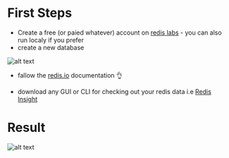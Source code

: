 # First Steps

- Create a free (or paied whatever) account on [redis labs](https://app.redislabs.com/#/) - you can also run localy if you prefer
- create a new database

![alt text](image.png)

- fallow the [redis.io](https://redis.io/docs/latest/develop/connect/clients/dotnet/) documentation 👌

- download any GUI or CLI for checking out your redis data i.e [Redis Insight](https://redis.io/insight/)

# Result

![alt text](image-1.png)